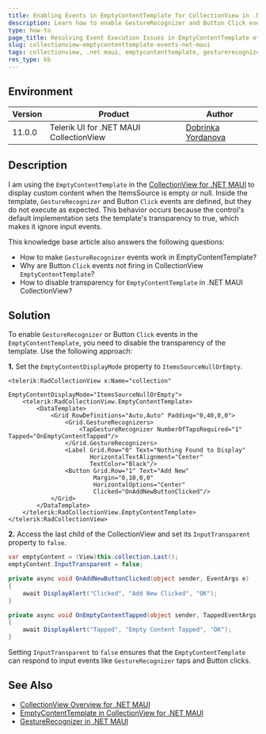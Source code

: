 ```yaml
---
title: Enabling Events in EmptyContentTemplate for CollectionView in .NET MAUI
description: Learn how to enable GestureRecognizer and Button Click events in the EmptyContentTemplate of the CollectionView for .NET MAUI when they are not executing.
type: how-to
page_title: Resolving Event Execution Issues in EmptyContentTemplate of CollectionView in .NET MAUI
slug: collectionview-emptycontenttemplate-events-net-maui
tags: collectionview, .net maui, emptycontenttemplate, gesturerecognizer, button-click, inputtransparent
res_type: kb
---
```


## Environment

| Version | Product | Author | 
| --- | --- | ---- | 
| 11.0.0 | Telerik UI for .NET MAUI CollectionView | [Dobrinka Yordanova](https://www.telerik.com/blogs/author/dobrinka-yordanova) |

## Description

I am using the `EmptyContentTemplate` in the [CollectionView for .NET MAUI](https://docs.telerik.com/devtools/maui/controls/collectionview/overview) to display custom content when the ItemsSource is empty or null. Inside the template, `GestureRecognizer` and Button `Click` events are defined, but they do not execute as expected. This behavior occurs because the control's default implementation sets the template's transparency to true, which makes it ignore input events.

This knowledge base article also answers the following questions:
- How to make `GestureRecognizer` events work in EmptyContentTemplate?
- Why are Button `Click` events not firing in CollectionView `EmptyContentTemplate`?
- How to disable transparency for `EmptyContentTemplate` in .NET MAUI CollectionView?

## Solution

To enable `GestureRecognizer` or Button `Click` events in the `EmptyContentTemplate`, you need to disable the transparency of the template. Use the following approach:

**1.** Set the `EmptyContentDisplayMode` property to `ItemsSourceNullOrEmpty`.

```xaml
<telerik:RadCollectionView x:Name="collection" 
                           EmptyContentDisplayMode="ItemsSourceNullOrEmpty">
    <telerik:RadCollectionView.EmptyContentTemplate>
        <DataTemplate>
            <Grid RowDefinitions="Auto,Auto" Padding="0,40,0,0">
                <Grid.GestureRecognizers>
                    <TapGestureRecognizer NumberOfTapsRequired="1" Tapped="OnEmptyContentTapped"/>
                </Grid.GestureRecognizers>
                <Label Grid.Row="0" Text="Nothing Found to Display"
                       HorizontalTextAlignment="Center"
                       TextColor="Black"/>
                <Button Grid.Row="1" Text="Add New" 
                        Margin="0,10,0,0"
                        HorizontalOptions="Center"
                        Clicked="OnAddNewButtonClicked"/>
            </Grid>                        
        </DataTemplate>                            
    </telerik:RadCollectionView.EmptyContentTemplate>
</telerik:RadCollectionView>
```
**2.** Access the last child of the CollectionView and set its `InputTransparent` property to `false`.

```csharp
var emptyContent = (View)this.collection.Last();
emptyContent.InputTransparent = false;

private async void OnAddNewButtonClicked(object sender, EventArgs e)
{
    await DisplayAlert("Clicked", "Add New Clicked", "OK");
}             

private async void OnEmptyContentTapped(object sender, TappedEventArgs e)
{
    await DisplayAlert("Tapped", "Empty Content Tapped", "OK");
}
```

Setting `InputTransparent` to `false` ensures that the `EmptyContentTemplate` can respond to input events like `GestureRecognizer` taps and Button clicks.

## See Also

- [CollectionView Overview for .NET MAUI](https://docs.telerik.com/devtools/maui/controls/collectionview/overview)
- [EmptyContentTemplate in CollectionView for .NET MAUI](https://docs.telerik.com/devtools/maui/controls/collectionview/empty-template)
- [GestureRecognizer in .NET MAUI](https://learn.microsoft.com/en-us/dotnet/maui/fundamentals/gestures/tap?view=net-maui-9.0)
